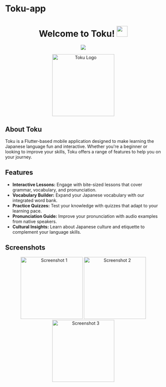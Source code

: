 # Toku-app
<h1 align="center">Welcome to Toku! <img src="https://media.giphy.com/media/hvRJCLFzcasrR4ia7z/giphy.gif" width="35"></h1>

<p align="center">
  <a href="https://github.com/rody_adel/toku">
    <img src="https://img.shields.io/badge/Toku-Learning%20Japanese-blue?style=for-the-badge">
  </a>
</p>

<p align="center">
  <img src="https://i.imgur.com/xxzzcS7.png" alt="Toku Logo" width="200">
</p>

## About Toku

Toku is a Flutter-based mobile application designed to make learning the Japanese language fun and interactive. Whether you're a beginner or looking to improve your skills, Toku offers a range of features to help you on your journey.

## Features

- **Interactive Lessons:** Engage with bite-sized lessons that cover grammar, vocabulary, and pronunciation.
- **Vocabulary Builder:** Expand your Japanese vocabulary with our integrated word bank.
- **Practice Quizzes:** Test your knowledge with quizzes that adapt to your learning pace.
- **Pronunciation Guide:** Improve your pronunciation with audio examples from native speakers.
- **Cultural Insights:** Learn about Japanese culture and etiquette to complement your language skills.

## Screenshots

<p align="center">
  <img src="https://i.imgur.com/aXoCfrF.png" alt="Screenshot 1" width="200">
  <img src="https://i.imgur.com/bOgVVH8.png" alt="Screenshot 2" width="200">
  <img src="https://i.imgur.com/c4bLkLJ.png" alt="Screenshot 3" width="200">
</p>


